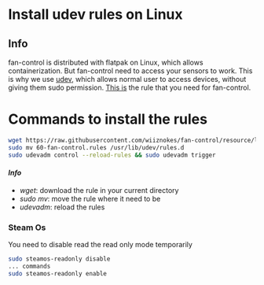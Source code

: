 # Install udev rules on Linux

## Info

fan-control is distributed with flatpak on Linux, which allows containerization. But fan-control need to access your sensors to work.
This is why we use [udev](https://en.wikipedia.org/wiki/Udev), which allows normal user to access devices, without giving them sudo permission. [This is](./60-fan-control.rules) the rule that you need for fan-control.

# Commands to install the rules

```sh
wget https://raw.githubusercontent.com/wiiznokes/fan-control/resource/linux/60-fan-control.rules
sudo mv 60-fan-control.rules /usr/lib/udev/rules.d
sudo udevadm control --reload-rules && sudo udevadm trigger
```

#### _Info_

- _wget_: download the rule in your current directory
- _sudo mv_: move the rule where it need to be
- _udevadm_: reload the rules

### Steam Os

You need to disable read the read only mode temporarily

```sh
sudo steamos-readonly disable
... commands
sudo steamos-readonly enable
```
